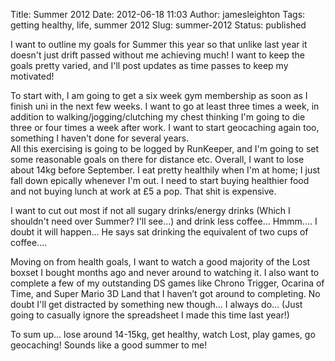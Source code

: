 Title: Summer 2012
Date: 2012-06-18 11:03
Author: jamesleighton
Tags: getting healthy, life, summer 2012
Slug: summer-2012
Status: published

I want to outline my goals for Summer this year so that unlike last year it doesn't just drift passed without me achieving much! I want to keep the goals pretty varied, and I'll post updates as time passes to keep my motivated!

To start with, I am going to get a six week gym membership as soon as I finish uni in the next few weeks. I want to go at least three times a week, in addition to walking/jogging/clutching my chest thinking I'm going to die three or four times a week after work. I want to start geocaching again too, something I haven't done for several years.  
All this exercising is going to be logged by RunKeeper, and I'm going to set some reasonable goals on there for distance etc. Overall, I want to lose about 14kg before September. I eat pretty healthily when I'm at home; I just fall down epically whenever I'm out. I need to start buying healthier food and not buying lunch at work at £5 a pop. That shit is expensive.

I want to cut out most if not all sugary drinks/energy drinks (Which I shouldn't need over Summer? I'll see...) and drink less coffee... Hmmm.... I doubt it will happen... He says sat drinking the equivalent of two cups of coffee....

Moving on from health goals, I want to watch a good majority of the Lost boxset I bought months ago and never around to watching it. I also want to complete a few of my outstanding DS games like Chrono Trigger, Ocarina of Time, and Super Mario 3D Land that I haven’t got around to completing. No doubt I'll get distracted by something new though... I always do... (Just going to casually ignore the spreadsheet I made this time last year!)

To sum up... lose around 14-15kg, get healthy, watch Lost, play games, go geocaching! Sounds like a good summer to me!
